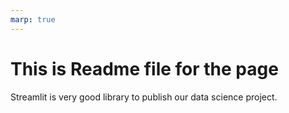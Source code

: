 ```yaml
---
marp: true
---
```


# This is Readme file for the page

Streamlit is very good library to publish our data science project.